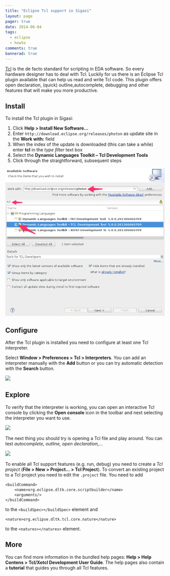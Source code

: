 ```yaml
---
title: "Eclipse Tcl support in Sigasi"
layout: page 
pager: true
date: 2014-06-04
tags: 
  - eclipse
  - howto
comments: true
bannerad: true
---
```


[Tcl](http://en.wikipedia.org/wiki/Tcl) is the de facto standard for scripting in EDA software. So every hardware designer has to deal with Tcl. Luckily for us there is an Eclipse Tcl plugin available that can help us read and write Tcl code. This plugin offers open declaration, (quick) outline,autocomplete, debugging and other features that will make you more productive.

## Install

To install the Tcl plugin in Sigasi:

1. Click **Help > Install New Software…**
2. Enter `http://download.eclipse.org/releases/photon` as update site in the **Work with:** field
3. When the index of the update is downloaded (this can take a while) enter **tcl** in the *type filter* text box
4. Select the **Dynamic Languages Toolkit – Tcl Development Tools**
5. Click through the straightforward, subsequent steps

![](images/install_tcl0.png)

## Configure

After the Tcl plugin is installed you need to configure at least one Tcl interpreter.

Select **Window > Preferences > Tcl > Interpreters**. You can add an interpreter manually with the **Add** button or you can try automatic detection with the **Search** button.

![](images/install_tcl_pref.png)

## Explore

To verify that the interpreter is working, you can open an interactive Tcl console by clicking the **Open console** icon in the toolbar and next selecting the interpreter you want to use.

![](images/install_tcl_console.png)

The next thing you should try is opening a Tcl file and play around. You can test *autocomplete, outline, open declaration,…*

![](images/install_tcl_demo.png)

To enable all Tcl support features (e.g. run, debug) you need to create a *Tcl project* (**File > New > Project… > Tcl Project**).
To convert an existing project to a Tcl project you need to edit the `.project` file.
You need to add
```
<buildCommand>
	<name>org.eclipse.dltk.core.scriptbuilder</name>
	<arguments/>
</buildCommand>
```
to the `<buildSpec></buildSpec>` element and 
```
<nature>org.eclipse.dltk.tcl.core.nature</nature>
```
to the `<natures></natures>` element.

## More

You can find more information in the bundled help pages:  **Help > Help Contens > Tcl/Xotcl Development User Guide**.
The help pages also contain a **tutorial** that guides you through all Tcl features.
